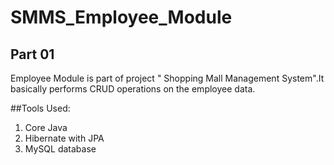 # SMMS_Employee_Module
## Part 01
Employee Module is part of project " Shopping Mall Management System".It basically performs CRUD operations on the employee data.

##Tools Used:
1. Core Java
2. Hibernate with JPA
3. MySQL database
